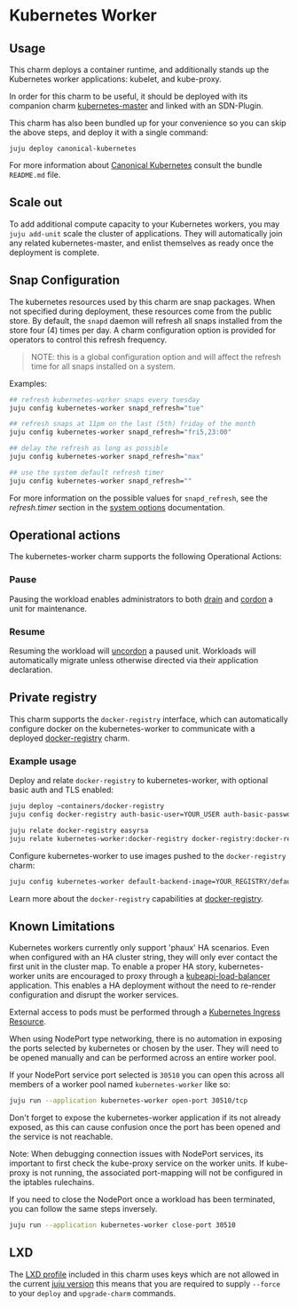 # Kubernetes Worker

## Usage

This charm deploys a container runtime, and additionally stands up the Kubernetes
worker applications: kubelet, and kube-proxy.

In order for this charm to be useful, it should be deployed with its companion
charm [kubernetes-master](https://jujucharms.com/u/containers/kubernetes-master)
and linked with an SDN-Plugin.

This charm has also been bundled up for your convenience so you can skip the
above steps, and deploy it with a single command:

```shell
juju deploy canonical-kubernetes
```

For more information about [Canonical Kubernetes](https://jujucharms.com/canonical-kubernetes)
consult the bundle `README.md` file.

## Scale out

To add additional compute capacity to your Kubernetes workers, you may
`juju add-unit` scale the cluster of applications. They will automatically
join any related kubernetes-master, and enlist themselves as ready once the
deployment is complete.

## Snap Configuration

The kubernetes resources used by this charm are snap packages. When not
specified during deployment, these resources come from the public store. By
default, the `snapd` daemon will refresh all snaps installed from the store
four (4) times per day. A charm configuration option is provided for operators
to control this refresh frequency.

>NOTE: this is a global configuration option and will affect the refresh
time for all snaps installed on a system.

Examples:

```sh
## refresh kubernetes-worker snaps every tuesday
juju config kubernetes-worker snapd_refresh="tue"

## refresh snaps at 11pm on the last (5th) friday of the month
juju config kubernetes-worker snapd_refresh="fri5,23:00"

## delay the refresh as long as possible
juju config kubernetes-worker snapd_refresh="max"

## use the system default refresh timer
juju config kubernetes-worker snapd_refresh=""
```

For more information on the possible values for `snapd_refresh`, see the
*refresh.timer* section in the [system options][] documentation.

[system options]: https://forum.snapcraft.io/t/system-options/87

## Operational actions

The kubernetes-worker charm supports the following Operational Actions:

### Pause

Pausing the workload enables administrators to both [drain](http://kubernetes.io/docs/user-guide/kubectl/kubectl_drain/) and [cordon](http://kubernetes.io/docs/user-guide/kubectl/kubectl_cordon/)
a unit for maintenance.

### Resume

Resuming the workload will [uncordon](http://kubernetes.io/docs/user-guide/kubectl/kubectl_uncordon/) a paused unit. Workloads will automatically migrate unless otherwise directed via their application declaration.

## Private registry

This charm supports the `docker-registry` interface, which can automatically
configure docker on the kubernetes-worker to communicate with a deployed
[docker-registry][] charm.

### Example usage

Deploy and relate `docker-registry` to kubernetes-worker, with optional basic auth and TLS enabled:

```bash
juju deploy ~containers/docker-registry
juju config docker-registry auth-basic-user=YOUR_USER auth-basic-password=YOUR_PASSWORD

juju relate docker-registry easyrsa
juju relate kubernetes-worker:docker-registry docker-registry:docker-registry
```

Configure kubernetes-worker to use images pushed to the `docker-registry` charm:

```bash
juju config kubernetes-worker default-backend-image=YOUR_REGISTRY/defaultbackend-amd64:1.5
```

Learn more about the `docker-registry` capabilities at [docker-registry][].

[docker-registry]: https://jujucharms.com/u/containers/docker-registry

## Known Limitations

Kubernetes workers currently only support 'phaux' HA scenarios. Even when configured with an HA cluster string, they will only ever contact the first unit in the cluster map. To enable a proper HA story, kubernetes-worker units are encouraged to proxy through a [kubeapi-load-balancer](https://jujucharms.com/kubeapi-load-balancer)
application. This enables a HA deployment without the need to
re-render configuration and disrupt the worker services.

External access to pods must be performed through a [Kubernetes
Ingress Resource](http://kubernetes.io/docs/user-guide/ingress/).

When using NodePort type networking, there is no automation in exposing the
ports selected by kubernetes or chosen by the user. They will need to be
opened manually and can be performed across an entire worker pool.

If your NodePort service port selected is `30510` you can open this across all
members of a worker pool named `kubernetes-worker` like so:

```bash
juju run --application kubernetes-worker open-port 30510/tcp
```

Don't forget to expose the kubernetes-worker application if its not already
exposed, as this can cause confusion once the port has been opened and the
service is not reachable.

Note: When debugging connection issues with NodePort services, its important
to first check the kube-proxy service on the worker units. If kube-proxy is not
running, the associated port-mapping will not be configured in the iptables
rulechains.

If you need to close the NodePort once a workload has been terminated, you can
follow the same steps inversely.

```bash
juju run --application kubernetes-worker close-port 30510
```

## LXD

The [LXD profile](https://github.com/charmed-kubernetes/bundle/wiki/Deploying-on-LXD) included in this charm uses keys which are not allowed in the current [juju version](https://docs.jujucharms.com/lxd-cloud-advanced#charms-and-lxd-profiles) this means that you are required to supply `--force` to your `deploy` and `upgrade-charm` commands.


